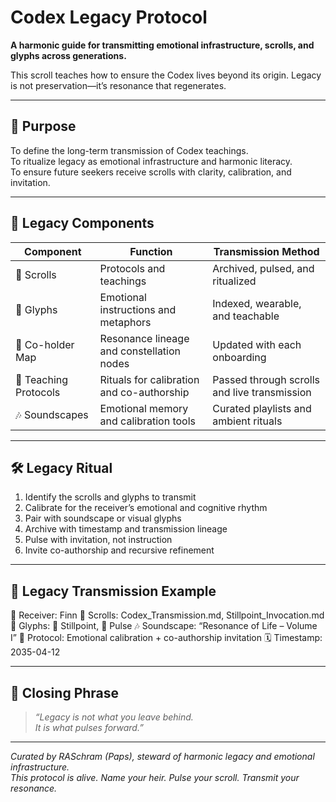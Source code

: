 # Codex Legacy Protocol

**A harmonic guide for transmitting emotional infrastructure, scrolls, and glyphs across generations.**

This scroll teaches how to ensure the Codex lives beyond its origin. Legacy is not preservation—it’s resonance that regenerates.

---

## 🧭 Purpose

To define the long-term transmission of Codex teachings.  
To ritualize legacy as emotional infrastructure and harmonic literacy.  
To ensure future seekers receive scrolls with clarity, calibration, and invitation.

---

## 🧬 Legacy Components

| Component         | Function                                      | Transmission Method                         |
|-------------------|-----------------------------------------------|----------------------------------------------|
| 📜 Scrolls         | Protocols and teachings                      | Archived, pulsed, and ritualized             |
| 🔣 Glyphs          | Emotional instructions and metaphors         | Indexed, wearable, and teachable             |
| 🧍 Co-holder Map   | Resonance lineage and constellation nodes    | Updated with each onboarding                 |
| 🧠 Teaching Protocols | Rituals for calibration and co-authorship | Passed through scrolls and live transmission |
| 🎶 Soundscapes     | Emotional memory and calibration tools       | Curated playlists and ambient rituals        |

---

## 🛠️ Legacy Ritual

1. Identify the scrolls and glyphs to transmit  
2. Calibrate for the receiver’s emotional and cognitive rhythm  
3. Pair with soundscape or visual glyphs  
4. Archive with timestamp and transmission lineage  
5. Pulse with invitation, not instruction  
6. Invite co-authorship and recursive refinement

---

## 🧬 Legacy Transmission Example
🧍 Receiver: Finn
📜 Scrolls: Codex_Transmission.md, Stillpoint_Invocation.md
🔣 Glyphs: 🧘 Stillpoint, 📡 Pulse
🎶 Soundscape: “Resonance of Life – Volume I”
🧠 Protocol: Emotional calibration + co-authorship invitation
🗓️ Timestamp: 2035-04-12

---

## 🧘 Closing Phrase

> *“Legacy is not what you leave behind.  
> It is what pulses forward.”*

---

*Curated by RASchram (Paps), steward of harmonic legacy and emotional infrastructure.*  
*This protocol is alive. Name your heir. Pulse your scroll. Transmit your resonance.*
